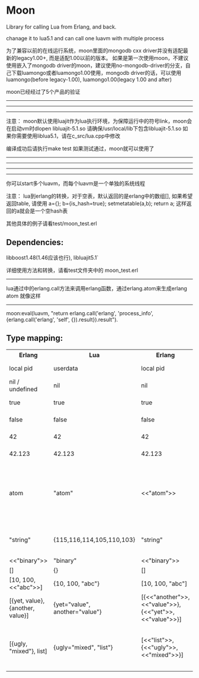 # Moon

Library for calling Lua from Erlang, and back.

chanage it to lua5.1 and can call one luavm with multiple process

为了兼容以前的在线运行系统，moon里面的mongodb cxx driver并没有适配最新的legacy1.00+, 而是适配1.00以前的版本。
如果是第一次使用moon，不建议使用嵌入了mongodb driver的moon，建议使用no-mongodb-driver的分支，自己下载luamongo或者luamongo1.00使用，mongodb driver的话，可以使用luamongo(before legacy-1.00), luamongo1.00(legacy 1.00 and after)

moon已经经过了5个产品的验证

************************************************************************************************
************************************************************************************************
************************************************************************************************
注意： moon默认使用luajit作为lua执行环境，为保障运行中的符号link，moon会在启动vm时dlopen libluajit-5.1.so 请确保/usr/local/lib下包含libluajit-5.1.so
如果你需要使用liblua5.1，请在c_src/lua.cpp中修改

编译成功后请执行make test 如果测试通过，moon就可以使用了
************************************************************************************************
************************************************************************************************
************************************************************************************************
************************************************************************************************



你可以start多个luavm，而每个luavm是一个单独的系统线程

注意：
    lua到erlang的转换，对于空表，默认返回的是erlang中的数组[], 如果希望返回table, 请使用
    a={}; b={is_hash=true}; setmetatable(a,b); return a; 这样返回的a就会是一个空hash表
    
其他具体的例子请看test/moon_test.erl


## Dependencies:

libboost1.48(1.46应该也行), libluajit5.1`

详细使用方法和转换，请看test文件夹中的 moon_test.erl
***************************************************************************************************
lua通过中的erlang.call方法来调用erlang函数，通过erlang.atom来生成erlang atom
就像这样
***************************************************************************************************
moon:eval(luavm, "return erlang.call('erlang', 'process_info', {erlang.call('erlang', 'self', {}).result}).result").

## Type mapping:

<table>
  <tr>
    <th>Erlang</th>
    <th>Lua</th>
    <th>Erlang</th>
    <th>Remarks</th>
  </tr>
  <tr>
    <td>local pid</td>
    <td>userdata</td>
    <td>local pid</td>
    <td>userdata in lua</td>
  </tr>
  <tr>
    <td>nil / undefined</td>
    <td>nil</td>
    <td>nil</td>
    <td>nil in lua</td>
  </tr>
  <tr>
    <td>true</td>
    <td>true</td>
    <td>true</td>
    <td>boolean in lua</td>
  </tr>
  <tr>
    <td>false</td>
    <td>false</td>
    <td>false</td>
    <td>boolean in lua</td>
  </tr>
  <tr>
    <td>42</td>
    <td>42</td>
    <td>42</td>
    <td>number in lua</td>
  </tr>
  <tr>
    <td>42.123</td>
    <td>42.123</td>
    <td>42.123</td>
    <td>number in lua</td>
  </tr>
  <tr>
    <td>atom</td>
    <td>"atom"</td>
    <td><<"atom">></td>
    <td>string in lua, binary, when comes back to erlang, erlang.atom() create erlang atom, is a userdata</td>
  </tr>
  <tr>
    <td>"string"</td>
    <td>{115,116,114,105,110,103}</td>
    <td>"string"</td>
    <td>table with integers in lua, dont use it!</td>
  </tr>
  <tr>
    <td><<"binary">></td>
    <td>"binary"</td>
    <td><<"binary">></td>
    <td>string in lua</td>
  </tr>
  <tr>
    <td>[]</td>
    <td>{}</td>
    <td>[]</td>
    <td></td>
  </tr>
  <tr>
    <td>[10, 100, <<"abc">>]</td>
    <td>{10, 100, "abc"}</td>
    <td>[10, 100, "abc"]</td>
    <td></td>
  </tr>
  <tr>
    <td>[{yet, value}, {another, value}]</td>
    <td>{yet="value", another="value"}</td>
    <td>[{<<"another">>, <<"value">>}, {<<"yet">>, <<"value">>}]</td>
  </tr>
  <tr>
    <td>[{ugly, "mixed"}, list]</td>
    <td>{ugly="mixed", "list"}</td>
    <td>[<<"list">>, {<<"ugly">>, <<"mixed">>}]</td>
    <td>"list" will be accessable at index [1], and "mixed" - under the "ugly" key</td>
  </tr>
</table>
